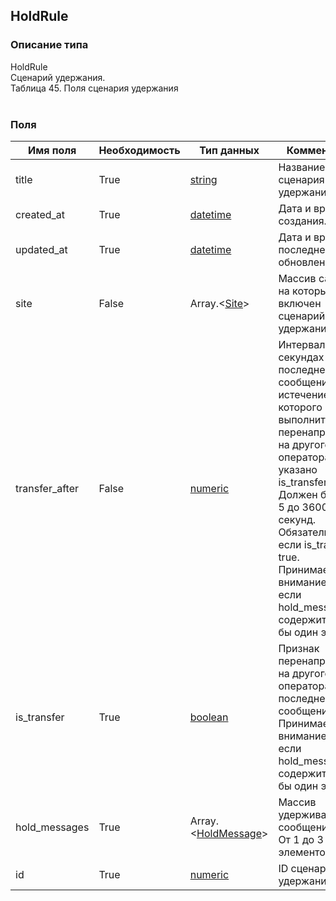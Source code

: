 
## HoldRule

### Описание типа
HoldRule<br/>Сценарий удержания.<br/>Таблица 45. Поля сценария удержания<br/><br/>
### Поля

| Имя поля | Необходимость | Тип данных | Комментарий |
|---|---|---|---|
|title|True|[string](/docs/types/string.md)|Название сценария удержания.<br/>|
|created_at|True|[datetime](/docs/types/datetime.md)|Дата и время создания.<br/>|
|updated_at|True|[datetime](/docs/types/datetime.md)|Дата и время последнего обновления.<br/>|
|site|False|Array.<[Site](/docs/types/Site.md)>|Массив сайтов, на которых включен сценарий удержания.<br/>|
|transfer_after|False|[numeric](/docs/types/numeric.md)|Интервал в секундах после последнего сообщения, по истечение которого выполнить перенаправление на другого оператора, если указано is_transfer.<br/>Должен быть от 5 до 3600 секунд.<br/>Обязательно, если is_transfer = true.<br/>Принимается во внимание, только если hold_messages содержит хотя бы один элемент.<br/>|
|is_transfer|True|[boolean](/docs/types/boolean.md)|Признак перенаправления на другого оператора после последнего сообщения.<br/>Принимается во внимание, только если hold_messages содержит хотя бы один элемент.<br/>|
|hold_messages|True|Array.<[HoldMessage](/docs/types/HoldMessage.md)>|Массив удерживающих сообщений.<br/>От 1 до 3 элементов. <br/>|
|id|True|[numeric](/docs/types/numeric.md)|ID сценария удержания.<br/>|
